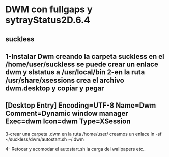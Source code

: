 # DWM con fullgaps y sytrayStatus2D.6.4
## suckless

1-Instalar Dwm creando la carpeta suckless en el /home/user/suckless
se puede crear un enlace dwm y slstatus a
/usr/local/bin
2-en la ruta /usr/share/xsessions
crea el archivo dwm.desktop y copiar y pegar
---
[Desktop Entry]
Encoding=UTF-8
Name=Dwm
Comment=Dynamic window manager
Exec=dwm
Icon=dwm
Type=XSession 
---
3-crear una carpeta .dwm en la ruta
/home/user/
creamos un enlace
ln -sf ~/suckless/dwm/autostart.sh ~/.dwm

4- Retocar y acomodar el autostart.sh
la carga del wallpapers etc..

